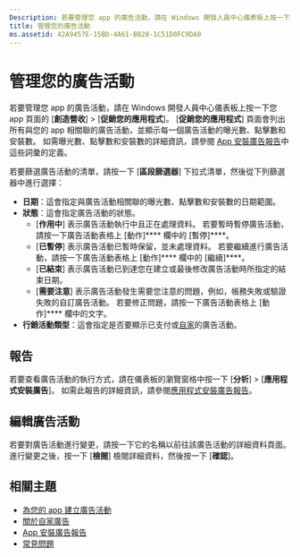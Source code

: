 ```yaml
---
Description: 若要管理您 app 的廣告活動，請在 Windows 開發人員中心儀表板上按一下您 app 頁面的 [創造營收] &gt; [促銷您的應用程式]。
title: 管理您的廣告活動
ms.assetid: 42A9457E-15BD-4A61-B828-1C51D0FC9DA0
---
```


# 管理您的廣告活動


若要管理您 app 的廣告活動，請在 Windows 開發人員中心儀表板上按一下您 app 頁面的 [**創造營收**] &gt; [**促銷您的應用程式**]。 [**促銷您的應用程式**] 頁面會列出所有與您的 app 相關聯的廣告活動，並顯示每一個廣告活動的曝光數、點擊數和安裝數。 如需曝光數、點擊數和安裝數的詳細資訊，請參閱 [App 安裝廣告報告](app-install-ads-reports.md)中這些詞彙的定義。

若要篩選廣告活動的清單，請按一下 [**區段篩選器**] 下拉式清單，然後從下列篩選器中進行選擇：

-   **日期**：這會指定與廣告活動相關聯的曝光數、點擊數和安裝數的日期範圍。
-   **狀態**：這會指定廣告活動的狀態。
    -   [**作用中**] 表示廣告活動執行中且正在處理資料。 若要暫時暫停廣告活動，請按一下廣告活動表格上 [動作]**** 欄中的 [暫停]****。
    -   [**已暫停**] 表示廣告活動已暫時保留，並未處理資料。 若要繼續進行廣告活動，請按一下廣告活動表格上 [動作]**** 欄中的 [繼續]****。
    -   [**已結束**] 表示廣告活動已到達您在建立或最後修改廣告活動時所指定的結束日期。
    -   [**需要注意**] 表示廣告活動發生需要您注意的問題，例如，帳務失敗或驗證失敗的自訂廣告活動。 若要修正問題，請按一下廣告活動表格上 [動作]**** 欄中的文字。
-   **行銷活動類型**：這會指定是否要顯示已支付或[自家](about-house-ads.md)的廣告活動。

## 報告


若要查看廣告活動的執行方式，請在儀表板的瀏覽窗格中按一下 [**分析**] &gt; [**應用程式安裝廣告**]。 如需此報告的詳細資訊，請參閱[應用程式安裝廣告報告](app-install-ads-reports.md)。

## 編輯廣告活動


若要對廣告活動進行變更，請按一下它的名稱以前往該廣告活動的詳細資料頁面。 進行變更之後，按一下 [**檢閱**] 檢閱詳細資料，然後按一下 [**確認**]。

## 相關主題


* [為您的 app 建立廣告活動](create-an-ad-campaign-for-your-app.md)
* [關於自家廣告](about-house-ads.md)
* [App 安裝廣告報告](app-install-ads-reports.md)
* [常見問題](common-questions.md)
 

 






<!--HONumber=Mar16_HO1-->


